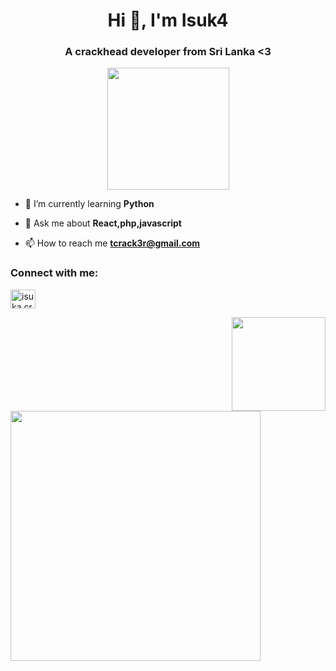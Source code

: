 <h1 align="center">Hi 👋, I'm Isuk4</h1>
<h3 align="center">A crackhead developer from Sri Lanka <3</h3>

<div align="center">
  <img height="195" src="https://giffiles.alphacoders.com/244/24461.gif"  />
</div>

- 🌱 I’m currently learning **Python**

- 💬 Ask me about **React,php,javascript**

- 📫 How to reach me **tcrack3r@gmail.com**

<h3 align="left">Connect with me:</h3>
<p align="left">
<a href="https://fb.com/isuka.cracker" target="blank"><img align="center" src="https://raw.githubusercontent.com/rahuldkjain/github-profile-readme-generator/master/src/images/icons/Social/facebook.svg" alt="isuka.cracker" height="30" width="40" /></a>
</p>
<img align="right" height="150" src="https://media2.giphy.com/media/2IudUHdI075HL02Pkk/giphy.gif?cid=ecf05e47wkr8jnfqxo27mg0e2jj8yy69qjhduwpn2cg931tg&ep=v1_gifs_search&rid=giphy.gif&ct=g"  />
<img src='https://randommeme-five.vercel.app/' style="height: 400px;"/>

